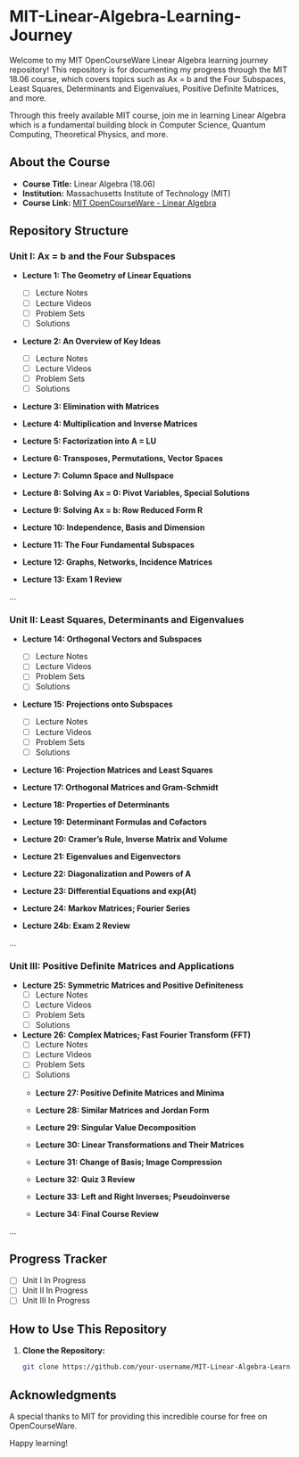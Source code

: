 # MIT-Linear-Algebra-Learning-Journey

Welcome to my MIT OpenCourseWare Linear Algebra learning journey repository! This repository is for documenting my progress through the MIT 18.06 course, which covers topics such as Ax = b and the Four Subspaces, Least Squares, Determinants and Eigenvalues, Positive Definite Matrices, and more. 

Through this freely available MIT course, join me in learning Linear Algebra which is a fundamental building block in Computer Science, Quantum Computing, Theoretical Physics, and more.

## About the Course

- **Course Title:** Linear Algebra (18.06)
- **Institution:** Massachusetts Institute of Technology (MIT)
- **Course Link:** [MIT OpenCourseWare - Linear Algebra](https://ocw.mit.edu/courses/18-06sc-linear-algebra-fall-2011/pages/syllabus/)

## Repository Structure

### Unit I: Ax = b and the Four Subspaces
- **Lecture 1: The Geometry of Linear Equations**
  - [ ] Lecture Notes
  - [ ] Lecture Videos
  - [ ] Problem Sets
  - [ ] Solutions

- **Lecture 2: An Overview of Key Ideas**
  - [ ] Lecture Notes
  - [ ] Lecture Videos
  - [ ] Problem Sets
  - [ ] Solutions

- **Lecture 3: Elimination with Matrices**


- **Lecture 4: Multiplication and Inverse Matrices**

  
- **Lecture 5: Factorization into A = LU**

  
- **Lecture 6: Transposes, Permutations, Vector Spaces**

  
- **Lecture 7: Column Space and Nullspace**

  
- **Lecture 8: Solving Ax = 0: Pivot Variables, Special Solutions**

  
- **Lecture 9: Solving Ax = b: Row Reduced Form R**

  
- **Lecture 10: Independence, Basis and Dimension**

  
- **Lecture 11: The Four Fundamental Subspaces**

  
- **Lecture 12: Graphs, Networks, Incidence Matrices**

  
- **Lecture 13: Exam 1 Review**
        
...

### Unit II: Least Squares, Determinants and Eigenvalues
- **Lecture 14: Orthogonal Vectors and Subspaces**
  - [ ] Lecture Notes
  - [ ] Lecture Videos
  - [ ] Problem Sets
  - [ ] Solutions

- **Lecture 15: Projections onto Subspaces**
  - [ ] Lecture Notes
  - [ ] Lecture Videos
  - [ ] Problem Sets
  - [ ] Solutions

- **Lecture 16: Projection Matrices and Least Squares**

  
- **Lecture 17: Orthogonal Matrices and Gram-Schmidt**

  
- **Lecture 18: Properties of Determinants**

  
- **Lecture 19: Determinant Formulas and Cofactors**

  
- **Lecture 20: Cramer’s Rule, Inverse Matrix and Volume**

  
- **Lecture 21: Eigenvalues and Eigenvectors**

  
- **Lecture 22: Diagonalization and Powers of A**

  
- **Lecture 23: Differential Equations and exp(At)**

  
- **Lecture 24: Markov Matrices; Fourier Series**

  
- **Lecture 24b: Exam 2 Review**	

...

### Unit III: Positive Definite Matrices and Applications
- **Lecture 25: Symmetric Matrices and Positive Definiteness**
  - [ ] Lecture Notes
  - [ ] Lecture Videos
  - [ ] Problem Sets
  - [ ] Solutions

- **Lecture 26: Complex Matrices; Fast Fourier Transform (FFT)**
  - [ ] Lecture Notes
  - [ ] Lecture Videos
  - [ ] Problem Sets
  - [ ] Solutions
 
  - **Lecture 27: Positive Definite Matrices and Minima**
 
    
  - **Lecture 28: Similar Matrices and Jordan Form**
 
    
  - **Lecture 29: Singular Value Decomposition**
 
    
  - **Lecture 30: Linear Transformations and Their Matrices**
 
    
  - **Lecture 31: Change of Basis; Image Compression**
 
    
  - **Lecture 32: Quiz 3 Review**
 
    
  - **Lecture 33: Left and Right Inverses; Pseudoinverse**
 
    
  - **Lecture 34: Final Course Review**

...

## Progress Tracker

- [ ] Unit I In Progress
- [ ] Unit II In Progress
- [ ] Unit III In Progress

## How to Use This Repository

1. **Clone the Repository:**
   ```bash
   git clone https://github.com/your-username/MIT-Linear-Algebra-Learning.git

## Acknowledgments
A special thanks to MIT for providing this incredible course for free on OpenCourseWare.

Happy learning!
